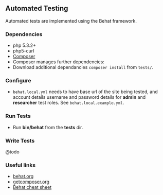 ## Automated Testing

Automated tests are implemented using the Behat framework.

### Dependencies

* php 5.3.2+
* php5-curl
* [Composer](http://getcomposer.org/doc/00-intro.md)
* Composer manages further dependencies:
* Download additional dependancies `composer install` from `tests/`.

### Configure

* `behat.local.yml` needs to have base url of the site being tested, and account details username and password details for **admin** and **researcher** test roles.  See `behat.local.example.yml`.

### Run Tests

* Run **bin/behat** from the **tests** dir.

### Write Tests

@todo

### Useful links

* [behat.org](http://behat.org)
* [getcomposer.org](http://getcomposer.org)
* [Behat cheat sheet](http://blog.lepine.pro/wp-content/uploads/2012/03/behat-cheat-sheet-en.pdf)
